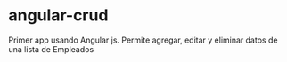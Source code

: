 # angular-crud
Primer app usando Angular js.
Permite agregar, editar y eliminar datos de una lista de Empleados
